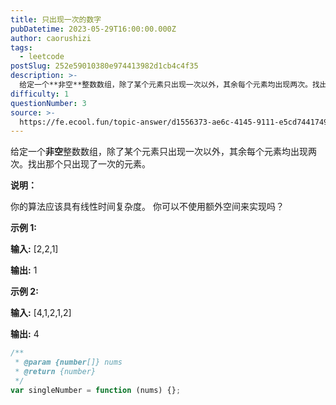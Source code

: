 ```yaml
---
title: 只出现一次的数字
pubDatetime: 2023-05-29T16:00:00.000Z
author: caorushizi
tags:
  - leetcode
postSlug: 252e59010380e974413982d1cb4c4f35
description: >-
  给定一个**非空**整数数组，除了某个元素只出现一次以外，其余每个元素均出现两次。找出那个只出现了一次的元素。**说明：**你的算法应该具有线性时间复杂度。你可以不使用额外空间来实现吗？**示例1:*
difficulty: 1
questionNumber: 3
source: >-
  https://fe.ecool.fun/topic-answer/d1556373-ae6c-4145-9111-e5cd74417497?orderBy=updateTime&order=desc&tagId=31
---
```


给定一个**非空**整数数组，除了某个元素只出现一次以外，其余每个元素均出现两次。找出那个只出现了一次的元素。

**说明：**

你的算法应该具有线性时间复杂度。 你可以不使用额外空间来实现吗？

**示例 1:**

**输入:** \[2,2,1\]

**输出:** 1

**示例 2:**

**输入:** \[4,1,2,1,2\]

**输出:** 4

```js
/**
 * @param {number[]} nums
 * @return {number}
 */
var singleNumber = function (nums) {};
```
